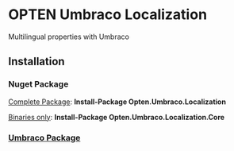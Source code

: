 # OPTEN Umbraco Localization

Multilingual properties with Umbraco

## Installation

### Nuget Package

[Complete Package](https://www.nuget.org/packages/Opten.Umbraco.Localization/): **Install-Package Opten.Umbraco.Localization**

[Binaries only](https://www.nuget.org/packages/Opten.Umbraco.Localization.Core/): **Install-Package Opten.Umbraco.Localization.Core**

### [Umbraco Package](http://www.google.com)